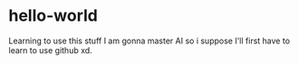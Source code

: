 # hello-world
Learning to use this stuff
I am gonna master AI so i suppose I'll first have to learn to use github xd.
